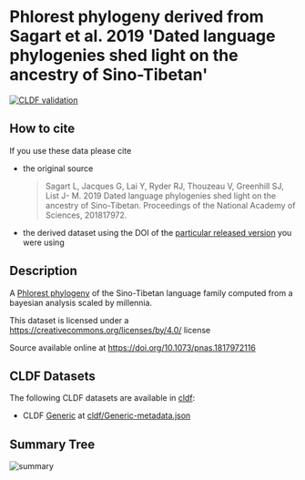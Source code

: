 # Phlorest phylogeny derived from Sagart et al. 2019 'Dated language phylogenies shed light on the ancestry of Sino-Tibetan'

[![CLDF validation](https://github.com/phlorest/sagart_et_al2019/workflows/CLDF-validation/badge.svg)](https://github.com/phlorest/sagart_et_al2019/actions?query=workflow%3ACLDF-validation)

## How to cite

If you use these data please cite
- the original source
  > Sagart L, Jacques G, Lai Y, Ryder RJ, Thouzeau V, Greenhill SJ, List J- M. 2019 Dated language phylogenies shed light on the ancestry of Sino-Tibetan. Proceedings of the National Academy of Sciences, 201817972.
- the derived dataset using the DOI of the [particular released version](../../releases/) you were using

## Description

A [Phlorest phylogeny](https://github.com/phlorest) of the Sino-Tibetan language family computed from a bayesian analysis scaled by millennia.


This dataset is licensed under a https://creativecommons.org/licenses/by/4.0/ license

Source available online at https://doi.org/10.1073/pnas.1817972116


## CLDF Datasets

The following CLDF datasets are available in [cldf](cldf):

- CLDF [Generic](https://github.com/cldf/cldf/tree/master/modules/Generic) at [cldf/Generic-metadata.json](cldf/Generic-metadata.json)

## Summary Tree

![summary](https://raw.githubusercontent.com/phlorest/sagart_et_al2019/main/summary_tree.svg)
